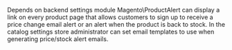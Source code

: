 Depends on backend settings module Magento\ProductAlert can display a link on every product page that allows customers to sign up to receive a price change email alert or an alert when the product is back to stock.
In the catalog settings store administrator can set email templates to use when generating price/stock alert emails.

